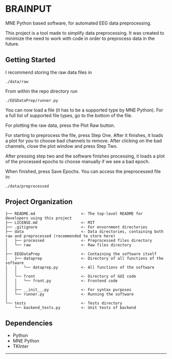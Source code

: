 BRAINPUT
==============================

MNE Python based software, for automated EEG data preprocessing.

This project is a tool made to simplify data preprocessing.
It was created to minimize the need to work with code in order to preprocess data in the future.

Getting Started
------------

I recommend storing the raw data files in

`./data/raw`

From within the repo directory run

`./EEGDataPrep/runner.py`

You can now load a file (it has to be a supported type by MNE Python). For a full list of supported file types, 
go to the bottom of the file.

For plotting the raw data, press the Plot Raw button. 

For starting to preprocess the file, press Step One. After it finishes, it loads a plot for you to choose bad channels 
to remove. After clicking on the bad channels, close the plot window and press Step Two.

After pressing step two and the software finishes processing, it loads a plot of the processed epochs to choose 
manually if we see a bad epoch.

When finished, press Save Epochs. You can access the preprocessed file in:  

`./data/preprocessed`

Project Organization
------------

    ├── README.md                    <- The top-level README for developers using this project
    ├── LICENSE.md                   <- MIT
    ├── .gitignore                   <- For envornment directories
    ├── data                         <- Data directories, containing both raw and preprocessed (recommended to store here)
    │   ├── processed                <- Preprocessed files directory
    │   └── raw                      <- Raw files directory
    │
    ├── EEGDataPrep                  <- Containing the software itself
    │   ├── dataprep                 <- Directory of all functions of the software
    │   │   └── dataprep.py          <- All functions of the software
    │   │
    │   └── front                    <- Directory of GUI code
    │   │   └── front.py             <- Frontend code
    │   │
    │   ├── __init__.py              <- For syntax purposes
    │   └── runner.py                <- Running the software
    │
    └── tests                        <- Tests directory
        └── backend_tests.py         <- Unit tests of backend
 
Dependencies
------------

- Python
- MNE Python
- TKInter
--------
